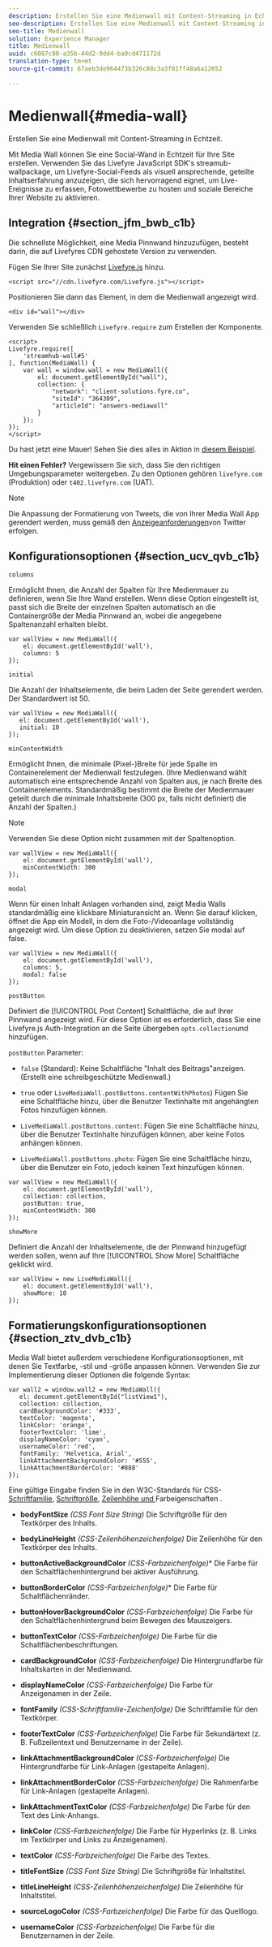 ```yaml
---
description: Erstellen Sie eine Medienwall mit Content-Streaming in Echtzeit.
seo-description: Erstellen Sie eine Medienwall mit Content-Streaming in Echtzeit.
seo-title: Medienwall
solution: Experience Manager
title: Medienwall
uuid: c6087c80-a35b-44d2-9dd4-ba9cd471172d
translation-type: tm+mt
source-git-commit: 67aeb3de964473b326c88c3a3f81ff48a6a12652

---
```



# Medienwall{#media-wall}

Erstellen Sie eine Medienwall mit Content-Streaming in Echtzeit.

Mit Media Wall können Sie eine Social-Wand in Echtzeit für Ihre Site erstellen. Verwenden Sie das Livefyre JavaScript SDK's streamub-wallpackage, um Livefyre-Social-Feeds als visuell ansprechende, geteilte Inhaltserfahrung anzuzeigen, die sich hervorragend eignet, um Live-Ereignisse zu erfassen, Fotowettbewerbe zu hosten und soziale Bereiche Ihrer Website zu aktivieren.

## Integration {#section_jfm_bwb_c1b}

Die schnellste Möglichkeit, eine Media Pinnwand hinzuzufügen, besteht darin, die auf Livefyres CDN gehostete Version zu verwenden.

Fügen Sie Ihrer Site zunächst [Livefyre.js](https://github.com/Livefyre/Livefyre.js) hinzu.

```
<script src="//cdn.livefyre.com/Livefyre.js"></script> 
```

Positionieren Sie dann das Element, in dem die Medienwall angezeigt wird.

```
<div id="wall"></div>
```

Verwenden Sie schließlich `Livefyre.require` zum Erstellen der Komponente.

```
<script> 
Livefyre.require([ 
    'streamhub-wall#5' 
], function(MediaWall) {     
    var wall = window.wall = new MediaWall({ 
        el: document.getElementById("wall"), 
        collection: { 
            "network": "client-solutions.fyre.co", 
            "siteId": "364309", 
            "articleId": "answers-mediawall" 
        } 
    }); 
}); 
</script>
```

Du hast jetzt eine Mauer! Sehen Sie dies alles in Aktion in [diesem Beispiel](https://codepen.io/gobengo/pen/dFwDL).

**Hit einen Fehler?** Vergewissern Sie sich, dass Sie den richtigen Umgebungsparameter weitergeben. Zu den Optionen gehören `livefyre.com` (Produktion) oder `t402.livefyre.com` (UAT).

>[!NOTE]
>
>Die Anpassung der Formatierung von Tweets, die von Ihrer Media Wall App gerendert werden, muss gemäß den [Anzeigeanforderungen](https://dev.twitter.com/terms/display-requirements)von Twitter erfolgen.

## Konfigurationsoptionen {#section_ucv_qvb_c1b}

`columns`

Ermöglicht Ihnen, die Anzahl der Spalten für Ihre Medienmauer zu definieren, wenn Sie Ihre Wand erstellen. Wenn diese Option eingestellt ist, passt sich die Breite der einzelnen Spalten automatisch an die Containergröße der Media Pinnwand an, wobei die angegebene Spaltenanzahl erhalten bleibt.

```
var wallView = new MediaWall({ 
    el: document.getElementById('wall'), 
    columns: 5 
});
```

`initial`

Die Anzahl der Inhaltselemente, die beim Laden der Seite gerendert werden. Der Standardwert ist 50.

```
var wallView = new MediaWall({ 
   el: document.getElementById('wall'), 
   initial: 10 
});
```

`minContentWidth`

Ermöglicht Ihnen, die minimale (Pixel-)Breite für jede Spalte im Containerelement der Medienwall festzulegen. (Ihre Medienwand wählt automatisch eine entsprechende Anzahl von Spalten aus, je nach Breite des Containerelements. Standardmäßig bestimmt die Breite der Medienmauer geteilt durch die minimale Inhaltsbreite (300 px, falls nicht definiert) die Anzahl der Spalten.)

>[!NOTE]
>
>Verwenden Sie diese Option nicht zusammen mit der Spaltenoption.

```
var wallView = new MediaWall({ 
    el: document.getElementById('wall'), 
    minContentWidth: 300 
});
```

`modal`

Wenn für einen Inhalt Anlagen vorhanden sind, zeigt Media Walls standardmäßig eine klickbare Miniaturansicht an. Wenn Sie darauf klicken, öffnet die App ein Modell, in dem die Foto-/Videoanlage vollständig angezeigt wird. Um diese Option zu deaktivieren, setzen Sie modal auf false.

```
var wallView = new MediaWall({ 
    el: document.getElementById('wall'), 
    columns: 5, 
    modal: false 
});
```

`postButton`

Definiert die [!UICONTROL Post Content] Schaltfläche, die auf Ihrer Pinnwand angezeigt wird. Für diese Option ist es erforderlich, dass Sie eine Livefyre.js Auth-Integration an die Seite übergeben `opts.collection`und hinzufügen.

`postButton` Parameter:

* `false` (Standard): Keine Schaltfläche "Inhalt des Beitrags"anzeigen. (Erstellt eine schreibgeschützte Medienwall.)
* `true` oder `LiveMediaWall.postButtons.contentWithPhotos`) Fügen Sie eine Schaltfläche hinzu, über die Benutzer Textinhalte mit angehängten Fotos hinzufügen können.

* `LiveMediaWall.postButtons.content`: Fügen Sie eine Schaltfläche hinzu, über die Benutzer Textinhalte hinzufügen können, aber keine Fotos anhängen können.
* `LiveMediaWall.postButtons.photo`: Fügen Sie eine Schaltfläche hinzu, über die Benutzer ein Foto, jedoch keinen Text hinzufügen können.

```
var wallView = new MediaWall({ 
    el: document.getElementById('wall'), 
    collection: collection, 
    postButton: true, 
    minContentWidth: 300 
});
```

`showMore`

Definiert die Anzahl der Inhaltselemente, die der Pinnwand hinzugefügt werden sollen, wenn auf Ihre [!UICONTROL Show More] Schaltfläche geklickt wird.

```
var wallView = new LiveMediaWall({ 
    el: document.getElementById('wall'), 
    showMore: 10 
});
```

## Formatierungskonfigurationsoptionen {#section_ztv_dvb_c1b}

Media Wall bietet außerdem verschiedene Konfigurationsoptionen, mit denen Sie Textfarbe, -stil und -größe anpassen können. Verwenden Sie zur Implementierung dieser Optionen die folgende Syntax:

```
var wall2 = window.wall2 = new MediaWall({ 
   el: document.getElementById("listView1"), 
   collection: collection, 
   cardBackgroundColor: '#333', 
   textColor: 'magenta', 
   linkColor: 'orange', 
   footerTextColor: 'lime', 
   displayNameColor: 'cyan', 
   usernameColor: 'red', 
   fontFamily: 'Helvetica, Arial', 
   linkAttachmentBackgroundColor: '#555', 
   linkAttachmentBorderColor: '#888' 
}); 
```

Eine gültige Eingabe finden Sie in den W3C-Standards für CSS- [Schriftfamilie](https://www.w3.org/TR/CSS2/fonts.html#propdef-font-family), [Schriftgröße](https://www.w3.org/TR/CSS2/fonts.html#font-size-props), [Zeilenhöhe und ](https://www.w3.org/TR/CSS2/visudet.html#propdef-line-height)Farbeigenschaften[](https://www.w3.org/TR/css3-color/#colorunits) .

* **bodyFontSize** *(CSS Font Size String)* Die Schriftgröße für den Textkörper des Inhalts.

* **bodyLineHeight** *(CSS-Zeilenhöhenzeichenfolge)* Die Zeilenhöhe für den Textkörper des Inhalts.

* **buttonActiveBackgroundColor** *(CSS-Farbzeichenfolge)** Die Farbe für den Schaltflächenhintergrund bei aktiver Ausführung.

* **buttonBorderColor** *(CSS-Farbzeichenfolge)** Die Farbe für Schaltflächenränder.

* **buttonHoverBackgroundColor** *(CSS-Farbzeichenfolge)* Die Farbe für den Schaltflächenhintergrund beim Bewegen des Mauszeigers.

* **buttonTextColor** *(CSS-Farbzeichenfolge)* Die Farbe für die Schaltflächenbeschriftungen.

* **cardBackgroundColor** *(CSS-Farbzeichenfolge)* Die Hintergrundfarbe für Inhaltskarten in der Medienwand.

* **displayNameColor** *(CSS-Farbzeichenfolge)* Die Farbe für Anzeigenamen in der Zeile.

* **fontFamily** *(CSS-Schriftfamilie-Zeichenfolge)* Die Schriftfamilie für den Textkörper.

* **footerTextColor** *(CSS-Farbzeichenfolge)* Die Farbe für Sekundärtext (z. B. Fußzeilentext und Benutzername in der Zeile).

* **linkAttachmentBackgroundColor** *(CSS-Farbzeichenfolge)* Die Hintergrundfarbe für Link-Anlagen (gestapelte Anlagen).

* **linkAttachmentBorderColor** *(CSS-Farbzeichenfolge)* Die Rahmenfarbe für Link-Anlagen (gestapelte Anlagen).

* **linkAttachmentTextColor** *(CSS-Farbzeichenfolge)* Die Farbe für den Text des Link-Anhangs.

* **linkColor** *(CSS-Farbzeichenfolge)* Die Farbe für Hyperlinks (z. B. Links im Textkörper und Links zu Anzeigenamen).

* **textColor** *(CSS-Farbzeichenfolge)* Die Farbe des Textes.

* **titleFontSize** *(CSS Font Size String)* Die Schriftgröße für Inhaltstitel.

* **titleLineHeight** *(CSS-Zeilenhöhenzeichenfolge)* Die Zeilenhöhe für Inhaltstitel.

* **sourceLogoColor** *(CSS-Farbzeichenfolge)* Die Farbe für das Quelllogo.

* **usernameColor** *(CSS-Farbzeichenfolge)* Die Farbe für die Benutzernamen in der Zeile.
